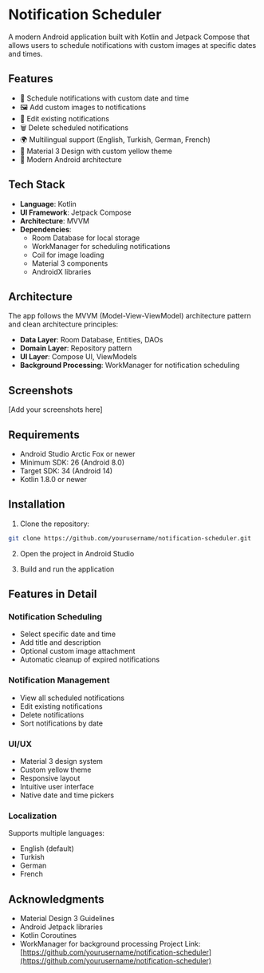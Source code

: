 # Notification Scheduler

A modern Android application built with Kotlin and Jetpack Compose that allows users to schedule notifications with custom images at specific dates and times.

## Features

- 📅 Schedule notifications with custom date and time
- 🖼️ Add custom images to notifications
- 📝 Edit existing notifications
- 🗑️ Delete scheduled notifications
- 🌍 Multilingual support (English, Turkish, German, French)
- 🎨 Material 3 Design with custom yellow theme
- 📱 Modern Android architecture

## Tech Stack

- **Language**: Kotlin
- **UI Framework**: Jetpack Compose
- **Architecture**: MVVM
- **Dependencies**:
  - Room Database for local storage
  - WorkManager for scheduling notifications
  - Coil for image loading
  - Material 3 components
  - AndroidX libraries

## Architecture

The app follows the MVVM (Model-View-ViewModel) architecture pattern and clean architecture principles:

- **Data Layer**: Room Database, Entities, DAOs
- **Domain Layer**: Repository pattern
- **UI Layer**: Compose UI, ViewModels
- **Background Processing**: WorkManager for notification scheduling

## Screenshots

[Add your screenshots here]

## Requirements

- Android Studio Arctic Fox or newer
- Minimum SDK: 26 (Android 8.0)
- Target SDK: 34 (Android 14)
- Kotlin 1.8.0 or newer

## Installation

1. Clone the repository:
```bash
git clone https://github.com/yourusername/notification-scheduler.git
```

2. Open the project in Android Studio

3. Build and run the application

## Features in Detail

### Notification Scheduling
- Select specific date and time
- Add title and description
- Optional custom image attachment
- Automatic cleanup of expired notifications

### Notification Management
- View all scheduled notifications
- Edit existing notifications
- Delete notifications
- Sort notifications by date

### UI/UX
- Material 3 design system
- Custom yellow theme
- Responsive layout
- Intuitive user interface
- Native date and time pickers

### Localization
Supports multiple languages:
- English (default)
- Turkish
- German
- French

## Acknowledgments

- Material Design 3 Guidelines
- Android Jetpack libraries
- Kotlin Coroutines
- WorkManager for background processing
Project Link: [https://github.com/yourusername/notification-scheduler](https://github.com/yourusername/notification-scheduler) 
